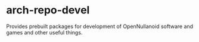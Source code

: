 # arch-repo-devel
Provides prebuilt packages for development of OpenNullanoid software and games and other useful things.
